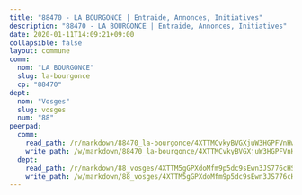 ```yaml
---
title: "88470 - LA BOURGONCE | Entraide, Annonces, Initiatives"
description: "88470 - LA BOURGONCE | Entraide, Annonces, Initiatives"
date: 2020-01-11T14:09:21+09:00
collapsible: false
layout: commune
comm:
  nom: "LA BOURGONCE"
  slug: la-bourgonce
  cp: "88470"
dept:
  nom: "Vosges"
  slug: vosges
  num: "88"
peerpad:
  comm:
    read_path: /r/markdown/88470_la-bourgonce/4XTTMCvkyBVGXjuW3HGPFVnHwos3dXaYdvMNf7YK6qd4uSi9r
    write_path: /w/markdown/88470_la-bourgonce/4XTTMCvkyBVGXjuW3HGPFVnHwos3dXaYdvMNf7YK6qd4uSi9r-K3TgTgk8Spt9myiihuitZN1oqxKiEzkQZMNR6FjHWF9G2gTn617JqVXgBBZr79nGF3rgk4amUnAsYrtL4Bfx5GUA9zgxo2KVE1zxe8H8aeBmF5PW4eG8C7GR4pkhNPPg6FyTNeax
  dept:
    read_path: /r/markdown/88_vosges/4XTTM5gGPXdoMfm9p5dc9sEwn3JS776cHSw64JYpD4AKnKgyh
    write_path: /w/markdown/88_vosges/4XTTM5gGPXdoMfm9p5dc9sEwn3JS776cHSw64JYpD4AKnKgyh-K3TgUjEFywcTUHQwfrd2vcZqhoXLakdoQGFv4iriv1FKkvQkBsudnBxafkQDfPcxTDRHN5T6bYyganuvcakuKenYoB5mPLKqUBjNMwpn75GQVixUmzXGkneDufRSqDthC8iyXi1Z
---
```


